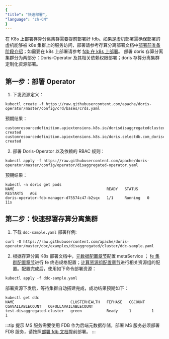 ```yaml
---
{
"title": "快速部署",
"language": "zh-CN"
}
---
```


<!-- 
Licensed to the Apache Software Foundation (ASF) under one
or more contributor license agreements.  See the NOTICE file
distributed with this work for additional information
regarding copyright ownership.  The ASF licenses this file
to you under the Apache License, Version 2.0 (the
"License"); you may not use this file except in compliance
with the License.  You may obtain a copy of the License at

  http://www.apache.org/licenses/LICENSE-2.0

Unless required by applicable law or agreed to in writing,
software distributed under the License is distributed on an
"AS IS" BASIS, WITHOUT WARRANTIES OR CONDITIONS OF ANY
KIND, either express or implied.  See the License for the
specific language governing permissions and limitations
under the License.
-->

在 K8s 上部署存算分离集群需要提前部署好 fdb。如果是虚机部署需确保部署的虚机能够被 k8s 集群上的服务访问，部署请参考存算分离部署文档中[部署前准备阶段介绍](../../../../compute-storage-decoupled/before-deployment)；如需要在 k8s 上部署请参考 [fdb 在 k8s 上部署](install-fdb.md)。
部署 doris 存算分离集群分为两部分：Doris-Operator 及其相关依赖权限部署；doris 存算分离集群定制化资源部署。
## 第一步：部署 Operator

1. 下发资源定义：

```
kubectl create -f https://raw.githubusercontent.com/apache/doris-operator/master/config/crd/bases/crds.yaml
```

预期结果：
```
customresourcedefinition.apiextensions.k8s.io/dorisdisaggregatedclusters.disaggregated.cluster.doris.com created
customresourcedefinition.apiextensions.k8s.io/doris.selectdb.com_dorisclusters.yaml created
```

2. 部署 Doris-Operator 以及依赖的 RBAC 规则：

```
kubectl apply -f https://raw.githubusercontent.com/apache/doris-operator/master/config/operator/disaggregated-operator.yaml
```
预期结果：

```
kubectl -n doris get pods
NAME                                         READY   STATUS    RESTARTS   AGE
doris-operator-fdb-manager-d75574c47-b2sqx   1/1     Running   0          11s
```

## 第二步：快速部署存算分离集群
1. 下载 `ddc-sample.yaml` 部署样例:
```
curl -O https://raw.githubusercontent.com/apache/doris-operator/master/doc/examples/disaggregated/cluster/ddc-sample.yaml
```

2. 根据存算分离 K8s 部署文档中，[元数据配置章节](config-ms.md)配置 metaService ； [fe 集群配置章节](config-fe.md)进行 fe 终态规格配置；[计算资源组配置章节](config-cg.md)进行相关资源组的配置。配置完成后，使用如下命令部署资源：
```
kubectl apply -f ddc-sample.yaml
```
部署资源下发后，等待集群自动搭建完成，成功结果预期如下：
```
kubectl get ddc
NAME                         CLUSTERHEALTH   FEPHASE   CGCOUNT   CGAVAILABLECOUNT   CGFULLAVAILABLECOUNT
test-disaggregated-cluster   green           Ready     1         1                  1
```
:::tip 提示
MS 服务需要使用 FDB 作为后端元数据存储，部署 MS 服务必须部署 FDB 服务，请按照[部署 fdb 文档](install-fdb.md)提前部署。
::: 
